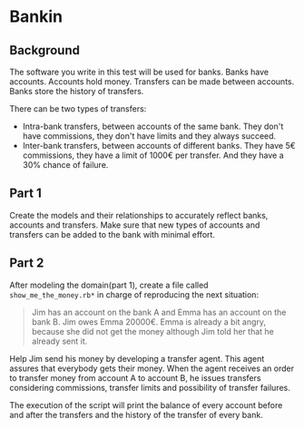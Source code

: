 # Bankin

## Background
The software you write in this test will be used for banks. Banks have accounts. Accounts hold money. Transfers can be made between accounts. Banks store the history of transfers.

There can be two types of transfers:
- Intra-bank transfers, between accounts of the same bank. They don't
have commissions, they don't have limits and they always succeed.
- Inter-bank transfers, between accounts of different banks. They have 5€
commissions, they have a limit of 1000€ per transfer. And they have a 30% chance of failure.

## Part 1
Create the models and their relationships to accurately reflect banks, accounts and transfers. Make sure that new types of accounts and transfers can be added to the bank with minimal effort.

## Part 2
After modeling the domain(part 1), create a file called `show_me_the_money.rb*` in charge of reproducing the next situation:

> Jim has an account on the bank A and Emma has an account on the bank B. Jim owes Emma 20000€. Emma is already a bit angry, because she did not get the money although Jim told her that he already sent it.

Help Jim send his money by developing a transfer agent. This agent assures that everybody gets their money. When the agent receives an order to transfer money from account A to account B, he issues transfers considering commissions, transfer limits and possibility of transfer failures.

The execution of the script will print the balance of every account before and after the transfers and the history of the transfer of every bank.
